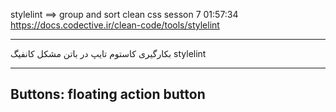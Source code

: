 stylelint ==> group and sort clean css
sesson 7 01:57:34
https://docs.codective.ir/clean-code/tools/stylelint

---

بکارگیری کاستوم تایپ در باتن
مشکل کانفیگ stylelint

---

## Buttons: floating action button
